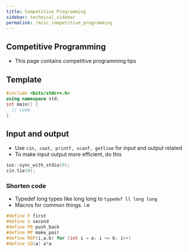 ```yaml
---
title: Competitive Programming 
sidebar: technical_sidebar
permalink: /misc_competitive_programming
---
```


## Competitive Programming
- This page contains competitive programming tips

## Template
```c++
#include <bits/stdc++.h>
using namespace std;
int main() {
  // code
}
```

## Input and output
- Use `cin, cout, printf, scanf, getline` for input and output related
- To make input output more efficient, do this
```c++
ios::sync_with_stdio(0);
cin.tie(0);
```

### Shorten code
- Typedef long types like long long to `typedef ll long long`
- Macros for common things. i.e
```c++
#define F first
#define S second
#define PB push_back
#define MP make_pair
#define REP(i,a,b) for (int i = a; i <= b; i++)
#define SQ(a) a*a
```
